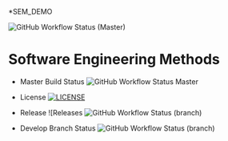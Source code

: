 *SEM_DEMO

![GitHub Workflow Status (Master)](https://img.shields.io/github/actions/workflow/status/ghost1100/sem/main.yml?branch=Master)

# Software Engineering Methods
* Master Build
  Status ![GitHub Workflow Status Master](https://img.shields.io/github/actions/workflow/status/ghost1100/sem/main.yml?branch=Master)
* License
 [![LICENSE](https://img.shields.io/github/license/ghost1100/sem.svg?style=flat-square)](https://github.com/ghost1100/sem/blob/master/LICENSE)
* Release ![Releases
![GitHub Workflow Status (branch)](https://img.shields.io/github/actions/workflow/status/ghost1100/sem/main.yml?branch=Master)

* Develop Branch Status ![GitHub Workflow Status (branch)](https://img.shields.io/github/actions/workflow/status/ghost1100/sem/main.yml?branch=<Master)
